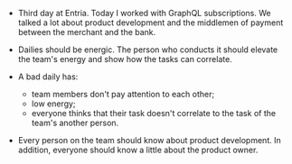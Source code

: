 - Third day at Entria. Today I worked with GraphQL subscriptions. We talked a lot about product development and the middlemen of payment between the merchant and the bank.

- Dailies should be energic. The person who conducts it should elevate the team's energy and show how the tasks can correlate.

- A bad daily has:

  - team members don't pay attention to each other;
  - low energy;
  - everyone thinks that their task doesn't correlate to the task of the team's another person.

- Every person on the team should know about product development. In addition, everyone should know a little about the product owner.
